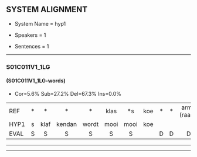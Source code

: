 
## SYSTEM ALIGNMENT

- System Name = hyp1

- Speakers = 1

- Sentences = 1

---

### S01C011V1_1LG

#### (S01C011V1_1LG-words)

- Cor=5.6%	Sub=27.2%	Del=67.3%	Ins=0.0%

|  |  |  |  |  |  |  |  |  |  |  |  |  |  |  |  |  |  |  |  |  |  |  |  |  |  |  |  |  |  |  |  |  |  |  |  |  |  |  |  |  |  |  |  |  |  |  |  |  |  |  |  |  |  |  |  |  |  |  |  |  |  |  |  |  |  |  |  |  |  |  |  |  |  |  |  |  |  |  |  |  |  |  |  |  |  |  |  |  |  |  |  |  |  |  |  |  |  |  |  |  |  |  |  |  |  |  |  |  |  |  |  |  |  |  |  |  |  |  |  |  |  |  |  |  |  |  |  |  |  |  |  |  |  |  |  |  |  |  |  |  |  |  |  |  |  |  |  |  |  |  |  |  |  |  |  |  |  |  |  |  |  |  |
|:--- |:---:|:---:|:---:|:---:|:---:|:---:|:---:|:---:|:---:|:---:|:---:|:---:|:---:|:---:|:---:|:---:|:---:|:---:|:---:|:---:|:---:|:---:|:---:|:---:|:---:|:---:|:---:|:---:|:---:|:---:|:---:|:---:|:---:|:---:|:---:|:---:|:---:|:---:|:---:|:---:|:---:|:---:|:---:|:---:|:---:|:---:|:---:|:---:|:---:|:---:|:---:|:---:|:---:|:---:|:---:|:---:|:---:|:---:|:---:|:---:|:---:|:---:|:---:|:---:|:---:|:---:|:---:|:---:|:---:|:---:|:---:|:---:|:---:|:---:|:---:|:---:|:---:|:---:|:---:|:---:|:---:|:---:|:---:|:---:|:---:|:---:|:---:|:---:|:---:|:---:|:---:|:---:|:---:|:---:|:---:|:---:|:---:|:---:|:---:|:---:|:---:|:---:|:---:|:---:|:---:|:---:|:---:|:---:|:---:|:---:|:---:|:---:|:---:|:---:|:---:|:---:|:---:|:---:|:---:|:---:|:---:|:---:|:---:|:---:|:---:|:---:|:---:|:---:|:---:|:---:|:---:|:---:|:---:|:---:|:---:|:---:|:---:|:---:|:---:|:---:|:---:|:---:|:---:|:---:|:---:|:---:|:---:|:---:|:---:|:---:|:---:|:---:|:---:|:---:|:---:|:---:|:---:|:---:|:---:|:---:|:---:|:---:|
| REF | * | * | * | * | klas | *s | koe | * | * | arm*(raam) | * | * | * | * | * | * | * | * | * | * | * | strand | *s | bed | * | * | * | eerst | voor | * | * | * | * | draai | * | * | * | * | *s | sjaal*(sinterklaas) | *s | * | * | * | herfst | *s | duur | * | * | * | * | * | straat*(draad) | * | * | * | leeuw | * | * | * | clown | hoek | * | * | * | * | * | krant | * | * | * | * | hout | * | * | * | * | * | * | * | vriend | * | * | * | * | * | gauw | * | * | * | * | * | * | * | chips | * | * | * | * | groen | * | * | * | * | feest | * | * | * | * | * | reis | * | jas | huis | * | * | * | * | paard | *(baarden) | vijf | * | * | * | *s | muts | *s | nieuw | * | * | * | * | kind | *s | bang*(dag) | oog | * | * | * | * | * | * | zacht | *s | schoen | * | * | * | * | * | plas | neus | * | * | * | * | *(knop) | * | * | * | *s | plank |
| HYP1 | s | klaf | kendan | wordt | mooi | mooi | koe |  |  |  |  |  |  |  |  |  |  | am | daar | ken | ik | miet | groei | rooi | draen | na | de | eerst | voor |  |  |  |  |  |  |  |  |  |  |  |  |  |  |  |  |  |  |  |  |  |  |  |  |  |  |  |  |  |  |  |  |  |  |  |  |  |  |  |  |  |  |  |  |  |  |  |  |  |  |  |  |  |  |  |  |  | r | sen | las | rust | uer | draad | leel | mhoe | ruimd | goed | vm | u | sapis | groen |  |  |  |  |  |  |  |  | s | vust | reis | ah | has | huis |  |  |  |  | paren | marnde | vijf |  |  |  |  |  |  |  |  |  |  |  |  |  |  |  |  |  |  |  |  |  |  | t | woest | kindren | da | e | at | ut | plas | neus |  |  |  |  |  |  |  |  | knop | plant |
| EVAL | S | S | S | S | S | S |  | D | D | D | D | D | D | D | D | D | D | S | S | S | S | S | S | S | S | S | S |  |  | D | D | D | D | D | D | D | D | D | D | D | D | D | D | D | D | D | D | D | D | D | D | D | D | D | D | D | D | D | D | D | D | D | D | D | D | D | D | D | D | D | D | D | D | D | D | D | D | D | D | D | D | D | D | D | D | D | S | S | S | S | S | S | S | S | S | S | S | S | S |  | D | D | D | D | D | D | D | D | S | S |  | S | S |  | D | D | D | D | S | S |  | D | D | D | D | D | D | D | D | D | D | D | D | D | D | D | D | D | D | D | D | D | D | S | S | S | S | S | S | S |  |  | D | D | D | D | D | D | D | D | S | S |
---

---
